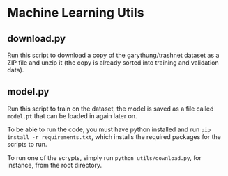 # Machine Learning Utils

## download.py
Run this script to download a copy of the garythung/trashnet dataset as a ZIP file and unzip it (the copy is already sorted into training and validation data).

## model.py
Run this script to train on the dataset, the model is saved as a file called `model.pt` that can be loaded in again later on.

To be able to run the code, you must have python installed and run `pip install -r requirements.txt`, which installs the required packages for the scripts to run.

To run one of the scrypts, simply run `python utils/download.py`, for instance, from the root directory.